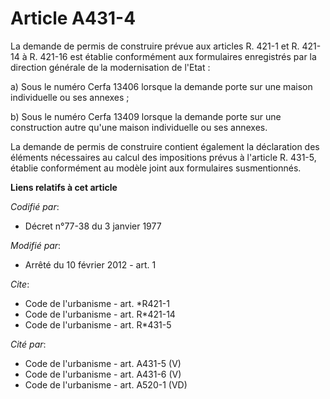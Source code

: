 # Article A431-4

La demande de permis de construire prévue aux articles R. 421-1 et R. 421-14 à R. 421-16 est établie conformément aux
formulaires enregistrés par la direction générale de la modernisation de l'Etat : 

a) Sous le numéro Cerfa 13406 lorsque la demande porte sur une maison individuelle ou ses annexes ; 

b) Sous le numéro Cerfa 13409 lorsque la demande porte sur une construction autre qu'une maison individuelle ou ses annexes. 

La demande de permis de construire contient également la déclaration des éléments nécessaires au calcul des impositions
prévus à l'article R. 431-5, établie conformément au modèle joint aux formulaires susmentionnés.

**Liens relatifs à cet article**

_Codifié par_:

  - Décret n°77-38 du 3 janvier 1977

_Modifié par_:

  - Arrêté du 10 février 2012 - art. 1

_Cite_:

  - Code de l'urbanisme - art. *R421-1
  - Code de l'urbanisme - art. R*421-14
  - Code de l'urbanisme - art. R*431-5

_Cité par_:

  - Code de l'urbanisme - art. A431-5 (V)
  - Code de l'urbanisme - art. A431-6 (V)
  - Code de l'urbanisme - art. A520-1 (VD)
